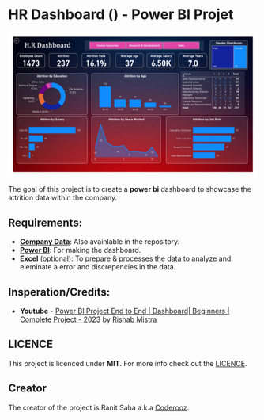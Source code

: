 # HR Dashboard () - Power BI Projet

![Dashboard](https://github.com/coderooz/hr-dashboard/blob/main/data/HR%20Dashboard_page.jpg)

The goal of this project is to create a **power bi** dashboard to showcase the attrition data within the company.

## Requirements:
 - [**Company Data**](https://drive.google.com/drive/folders/18mQalCEyZypeV8TJeP3SME_R6qsCS2Og): Also avainlable in the repository.
 - [**Power BI**](https://www.microsoft.com/en-us/download/details.aspx?id=58494): For making the dashboard.
 - **Excel** (optional): To prepare & processes the data to analyze and eleminate a error and discrepencies in the data.


## Insperation/Credits:
 - **Youtube** - [Power BI Project End to End | Dashboard| Beginners | Complete Project - 2023](https://www.youtube.com/watch?v=j4xlVLgsmNQs) by [Rishab Mistra](https://www.youtube.com/@RishabhMishraOfficial)

## LICENCE
This project is licenced under **MIT**. For more info check out the [LICENCE](https://github.com/coderooz/hr-dashboard/blob/main/LICENSE).

## Creator
 The creator of the project is Ranit Saha a.k.a [Coderooz](https://github.com/coderooz).
